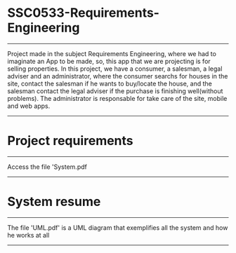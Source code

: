# SSC0533-Requirements-Engineering

-------------------------------------------------------------------------------------------------------------------------------------------------------------------------

Project made in the subject Requirements Engineering, where we had to imaginate an App to be made, so, this app that we are projecting is for selling properties. In this project, we have a consumer, a salesman, a legal adviser and an administrator, where the consumer searchs for houses in the site, contact the salesman if he wants to buy/locate the house, and the salesman contact the legal adviser if the purchase is finishing well(without problems). The administrator is responsable for take care of the site, mobile and web apps.

-------------------------------------------------------------------------------------------------------------------------------------------------------------------------

# Project requirements

-------------------------------------------------------------------------------------------------------------------------------------------------------------------------

Access the file 'System.pdf

-------------------------------------------------------------------------------------------------------------------------------------------------------------------------

# System resume

-------------------------------------------------------------------------------------------------------------------------------------------------------------------------

The file 'UML.pdf' is a UML diagram that exemplifies all the system and how he works at all

-------------------------------------------------------------------------------------------------------------------------------------------------------------------------
